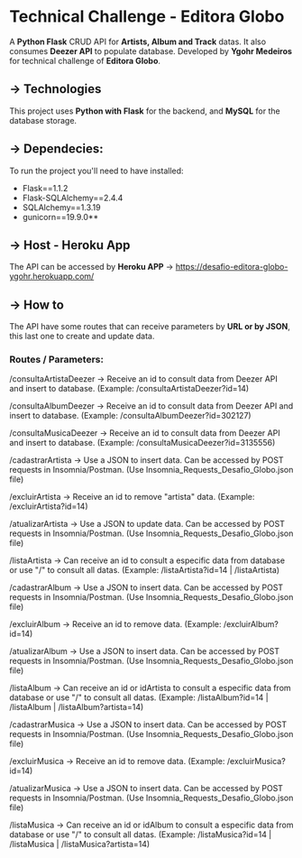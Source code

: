 # Technical Challenge - Editora Globo
A **Python Flask** CRUD API for **Artists, Album and Track** datas. It also consumes **Deezer API** to populate database. 
Developed by **Ygohr Medeiros** for technical challenge of **Editora Globo**.
 
## -> Technologies
This project uses **Python with Flask** for the backend, and **MySQL** for the database storage.

## -> Dependecies:
To run the project you'll need to have installed:
 - Flask==1.1.2
 - Flask-SQLAlchemy==2.4.4
 - SQLAlchemy==1.3.19
 - gunicorn==19.9.0**
 
## -> Host - Heroku App
The API can be accessed by **Heroku APP** -> https://desafio-editora-globo-ygohr.herokuapp.com/

## -> How to
The API have some routes that can receive parameters by **URL or by JSON**, this last one to create and update data.

### Routes / Parameters:
/consultaArtistaDeezer -> Receive an id to consult data from Deezer API and insert to database. (Example: /consultaArtistaDeezer?id=14)

/consultaAlbumDeezer -> Receive an id to consult data from Deezer API and insert to database. (Example: /consultaAlbumDeezer?id=302127)

/consultaMusicaDeezer -> Receive an id to consult data from Deezer API and insert to database. (Example: /consultaMusicaDeezer?id=3135556)

/cadastrarArtista -> Use a JSON to insert data. Can be accessed by POST requests in Insomnia/Postman. (Use Insomnia_Requests_Desafio_Globo.json file)

/excluirArtista -> Receive an id to remove "artista" data. (Example: /excluirArtista?id=14)

/atualizarArtista -> Use a JSON to update data. Can be accessed by POST requests in Insomnia/Postman. (Use Insomnia_Requests_Desafio_Globo.json file)

/listaArtista -> Can receive an id to consult a especific data from database or use "/" to consult all datas. (Example: /listaArtista?id=14 | /listaArtista)

/cadastrarAlbum -> Use a JSON to insert data. Can be accessed by POST requests in Insomnia/Postman. (Use Insomnia_Requests_Desafio_Globo.json file)

/excluirAlbum -> Receive an id to remove data. (Example: /excluirAlbum?id=14)

/atualizarAlbum -> Use a JSON to insert data. Can be accessed by POST requests in Insomnia/Postman. (Use Insomnia_Requests_Desafio_Globo.json file)

/listaAlbum -> Can receive an id or idArtista to consult a especific data from database or use "/" to consult all datas. (Example: /listaAlbum?id=14 | /listaAlbum | /listaAlbum?artista=14)

/cadastrarMusica -> Use a JSON to insert data. Can be accessed by POST requests in Insomnia/Postman. (Use Insomnia_Requests_Desafio_Globo.json file)

/excluirMusica -> Receive an id to remove data. (Example: /excluirMusica?id=14)

/atualizarMusica -> Use a JSON to insert data. Can be accessed by POST requests in Insomnia/Postman. (Use Insomnia_Requests_Desafio_Globo.json file)

/listaMusica -> Can receive an id or idAlbum to consult a especific data from database or use "/" to consult all datas. (Example: /listaMusica?id=14 | /listaMusica | /listaMusica?artista=14)
